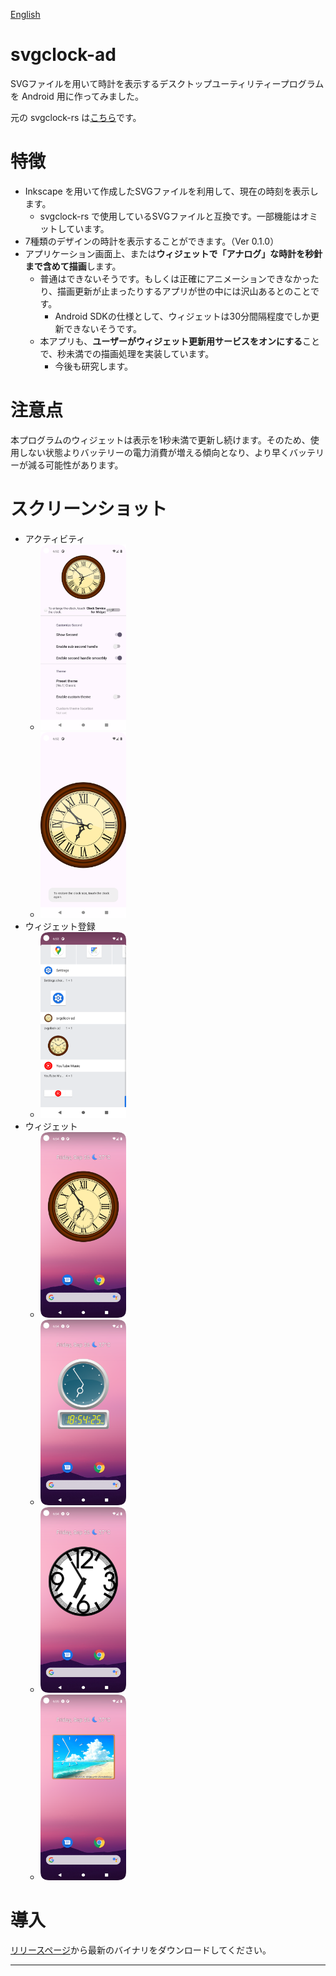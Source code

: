 [English](readme.md)

# svgclock-ad

SVGファイルを用いて時計を表示するデスクトップユーティリティープログラムを Android 用に作ってみました。

元の svgclock-rs は[こちら](https://github.com/zuntan/svgclock-rs)です。

# 特徴

- Inkscape を用いて作成したSVGファイルを利用して、現在の時刻を表示します。
	- svgclock-rs で使用しているSVGファイルと互換です。一部機能はオミットしています。
- 7種類のデザインの時計を表示することができます。（Ver 0.1.0）
- アプリケーション画面上、または**ウィジェットで「アナログ」な時計を秒針まで含めて描画**します。
	- 普通はできないそうです。もしくは正確にアニメーションできなかったり、描画更新が止まったりするアプリが世の中には沢山あるとのことです。
		- Android SDKの仕様として、ウィジェットは30分間隔程度でしか更新できないそうです。
	- 本アプリも、**ユーザーがウィジェット更新用サービスをオンにする**ことで、秒未満での描画処理を実装しています。
		- 今後も研究します。

# 注意点

本プログラムのウィジェットは表示を1秒未満で更新し続けます。そのため、使用しない状態よりバッテリーの電力消費が増える傾向となり、より早くバッテリーが減る可能性があります。

# スクリーンショット

- アクティビティ
	- <img src="screenshot/Screenshot_Activity_1.png" width="30%" >
	- <img src="screenshot/Screenshot_Activity_2.png" width="30%" >
- ウィジェット登録
	- <img src="screenshot/Screenshot_Widget_List.png" width="30%" >
- ウィジェット
	- <img src="screenshot/Screenshot_Widget_1.png" width="30%" >
	- <img src="screenshot/Screenshot_Widget_3.png" width="30%" >
	- <img src="screenshot/Screenshot_Widget_6.png" width="30%" >
	- <img src="screenshot/Screenshot_Widget_7.png" width="30%" >

# 導入


[リリースページ](https://github.com/zuntan/svgclock-ad/releases)から最新のバイナリをダウンロードしてください。


---

